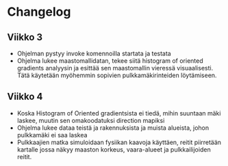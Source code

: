 # Changelog

## Viikko 3

- Ohjelman pystyy invoke komennoilla startata ja testata
- Ohjelma lukee maastomallidatan, tekee siitä histogram of oriented gradients analyysin ja esittää sen maastomallin vieressä visuaalisesti. Tätä käytetään myöhemmin sopivien pulkkamäkirinteiden löytämiseen.

## Viikko 4
- Koska Histogram of Oriented gradientsista ei tiedä, mihin suuntaan mäki laskee, muutin sen omakoodatuksi direction mapiksi
- Ohjelma lukee dataa teistä ja rakennuksista ja muista alueista, johon pulkkamäki ei saa laskea
- Pulkkaajien matka simuloidaan fysiikan kaavoja käyttäen, reitit piirretään kartalle jossa näkyy maaston korkeus, vaara-alueet ja pulkkailijoiden reitit.
